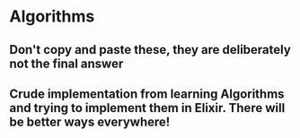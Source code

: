 # Algorithms

## Don't copy and paste these, they are deliberately not the final answer

## Crude implementation from learning Algorithms and trying to implement them in Elixir. There will be better ways everywhere!
